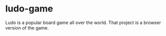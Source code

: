 # ludo-game

Ludo is a popular board game all over the world. That project is a browser version of the game.
